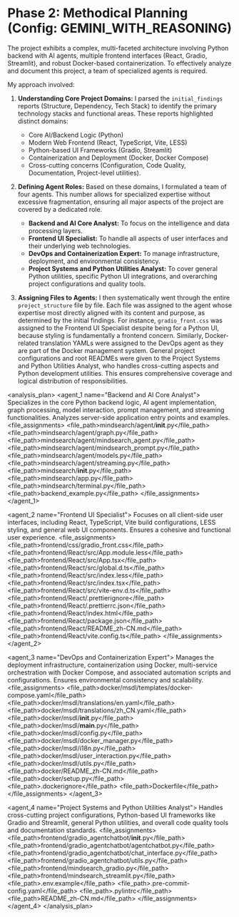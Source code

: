 # Phase 2: Methodical Planning (Config: GEMINI_WITH_REASONING)

<reasoning>
The project exhibits a complex, multi-faceted architecture involving Python backend with AI agents, multiple frontend interfaces (React, Gradio, Streamlit), and robust Docker-based containerization. To effectively analyze and document this project, a team of specialized agents is required.

My approach involved:
1.  **Understanding Core Project Domains:** I parsed the `initial_findings` reports (Structure, Dependency, Tech Stack) to identify the primary technology stacks and functional areas. These reports highlighted distinct domains:
    *   Core AI/Backend Logic (Python)
    *   Modern Web Frontend (React, TypeScript, Vite, LESS)
    *   Python-based UI Frameworks (Gradio, Streamlit)
    *   Containerization and Deployment (Docker, Docker Compose)
    *   Cross-cutting concerns (Configuration, Code Quality, Documentation, Project-level utilities).

2.  **Defining Agent Roles:** Based on these domains, I formulated a team of four agents. This number allows for specialized expertise without excessive fragmentation, ensuring all major aspects of the project are covered by a dedicated role.
    *   **Backend and AI Core Analyst:** To focus on the intelligence and data processing layers.
    *   **Frontend UI Specialist:** To handle all aspects of user interfaces and their underlying web technologies.
    *   **DevOps and Containerization Expert:** To manage infrastructure, deployment, and environmental consistency.
    *   **Project Systems and Python Utilities Analyst:** To cover general Python utilities, specific Python UI integrations, and overarching project configurations and quality tools.

3.  **Assigning Files to Agents:** I then systematically went through the entire `project_structure` file by file. Each file was assigned to the agent whose expertise most directly aligned with its content and purpose, as determined by the initial findings. For instance, `gradio_front.css` was assigned to the Frontend UI Specialist despite being for a Python UI, because styling is fundamentally a frontend concern. Similarly, Docker-related translation YAMLs were assigned to the DevOps agent as they are part of the Docker management system. General project configurations and root READMEs were given to the Project Systems and Python Utilities Analyst, who handles cross-cutting aspects and Python development utilities. This ensures comprehensive coverage and logical distribution of responsibilities.
</reasoning>

<analysis_plan>
<agent_1 name="Backend and AI Core Analyst">
<description>Specializes in the core Python backend logic, AI agent implementation, graph processing, model interaction, prompt management, and streaming functionalities. Analyzes server-side application entry points and examples.</description>
<file_assignments>
<file_path>mindsearch/agent/__init__.py</file_path>
<file_path>mindsearch/agent/graph.py</file_path>
<file_path>mindsearch/agent/mindsearch_agent.py</file_path>
<file_path>mindsearch/agent/mindsearch_prompt.py</file_path>
<file_path>mindsearch/agent/models.py</file_path>
<file_path>mindsearch/agent/streaming.py</file_path>
<file_path>mindsearch/__init__.py</file_path>
<file_path>mindsearch/app.py</file_path>
<file_path>mindsearch/terminal.py</file_path>
<file_path>backend_example.py</file_path>
</file_assignments>
</agent_1>

<agent_2 name="Frontend UI Specialist">
<description>Focuses on all client-side user interfaces, including React, TypeScript, Vite build configurations, LESS styling, and general web UI components. Ensures a cohesive and functional user experience.</description>
<file_assignments>
<file_path>frontend/css/gradio_front.css</file_path>
<file_path>frontend/React/src/App.module.less</file_path>
<file_path>frontend/React/src/App.tsx</file_path>
<file_path>frontend/React/src/global.d.ts</file_path>
<file_path>frontend/React/src/index.less</file_path>
<file_path>frontend/React/src/index.tsx</file_path>
<file_path>frontend/React/src/vite-env.d.ts</file_path>
<file_path>frontend/React/.prettierignore</file_path>
<file_path>frontend/React/.prettierrc.json</file_path>
<file_path>frontend/React/index.html</file_path>
<file_path>frontend/React/package.json</file_path>
<file_path>frontend/React/README_zh-CN.md</file_path>
<file_path>frontend/React/vite.config.ts</file_path>
</file_assignments>
</agent_2>

<agent_3 name="DevOps and Containerization Expert">
<description>Manages the deployment infrastructure, containerization using Docker, multi-service orchestration with Docker Compose, and associated automation scripts and configurations. Ensures environmental consistency and scalability.</description>
<file_assignments>
<file_path>docker/msdl/templates/docker-compose.yaml</file_path>
<file_path>docker/msdl/translations/en.yaml</file_path>
<file_path>docker/msdl/translations/zh_CN.yaml</file_path>
<file_path>docker/msdl/__init__.py</file_path>
<file_path>docker/msdl/__main__.py</file_path>
<file_path>docker/msdl/config.py</file_path>
<file_path>docker/msdl/docker_manager.py</file_path>
<file_path>docker/msdl/i18n.py</file_path>
<file_path>docker/msdl/user_interaction.py</file_path>
<file_path>docker/msdl/utils.py</file_path>
<file_path>docker/README_zh-CN.md</file_path>
<file_path>docker/setup.py</file_path>
<file_path>.dockerignore</file_path>
<file_path>Dockerfile</file_path>
</file_assignments>
</agent_3>

<agent_4 name="Project Systems and Python Utilities Analyst">
<description>Handles cross-cutting project configurations, Python-based UI frameworks like Gradio and Streamlit, general Python utilities, and overall code quality tools and documentation standards.</description>
<file_assignments>
<file_path>frontend/gradio_agentchatbot/__init__.py</file_path>
<file_path>frontend/gradio_agentchatbot/agentchatbot.py</file_path>
<file_path>frontend/gradio_agentchatbot/chat_interface.py</file_path>
<file_path>frontend/gradio_agentchatbot/utils.py</file_path>
<file_path>frontend/mindsearch_gradio.py</file_path>
<file_path>frontend/mindsearch_streamlit.py</file_path>
<file_path>.env.example</file_path>
<file_path>.pre-commit-config.yaml</file_path>
<file_path>.pylintrc</file_path>
<file_path>README_zh-CN.md</file_path>
</file_assignments>
</agent_4>
</analysis_plan>
